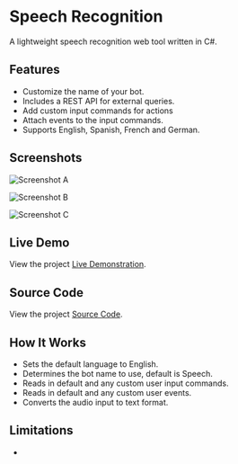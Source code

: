 # Speech Recognition
A lightweight speech recognition web tool written in C#.

## Features

- Customize the name of your bot.
- Includes a REST API for external queries.
- Add custom input commands for actions
- Attach events to the input commands.
- Supports English, Spanish, French and German.

## Screenshots 
![Screenshot A](http://url/to/img.png)

![Screenshot B](http://url/to/img.png)

![Screenshot C](http://url/to/img.png)

## Live Demo

View the project [Live Demonstration]().

## Source Code

View the project [Source Code](https://github.com/hayes0278/Speech-Recognition).

## How It Works

- Sets the default language to English.
- Determines the bot name to use, default is Speech.
- Reads in default and any custom user input commands.
- Reads in default and any custom user events.
- Converts the audio input to text format.

## Limitations

- 